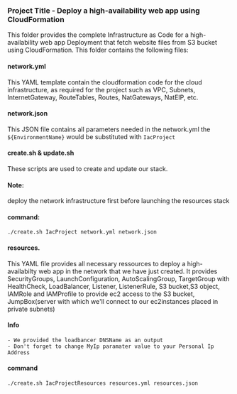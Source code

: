 ### Project Title - Deploy a high-availability web app using CloudFormation
This folder provides the complete Infrastructure as Code for a high-availability web app Deployment that fetch website files from S3 bucket using CloudFormation. This folder contains the following files:


#### network.yml
This YAML template contain the cloudformation code for the cloud infrastructure, as required for the project such as VPC, Subnets, InternetGateway, RouteTables, Routes, NatGateways, NatEIP, etc. 

#### network.json
This JSON file contains all parameters needed in the network.yml
the `${EnvironmentName}` would be substituted with `IacProject`

#### create.sh & update.sh
These scripts are used to create and update our stack.

#### Note: 
deploy the network infrastructure first before launching the resources stack

#### command:
    ./create.sh IacProject network.yml network.json

#### resources.
This YAML file provides all necessary ressources to deploy a high-availabilty web app 
in the network that we have just created. It provides SecurityGroups, LaunchConfiguration, AutoScalingGroup, TargetGroup with HealthCheck, LoadBalancer, Listener, ListenerRule, S3 bucket,S3 object, IAMRole and IAMProfile to provide ec2 access to the S3 bucket,
JumpBox(server with which we'll connect to our ec2instances placed in private subnets)

#### Info
    - We provided the loadbancer DNSName as an output
    - Don't forget to change MyIp paramater value to your Personal Ip Address

#### command
    ./create.sh IacProjectResources resources.yml resources.json